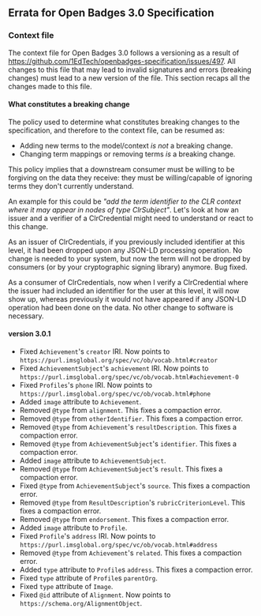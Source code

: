 ## Errata for Open Badges 3.0 Specification

### Context file

The context file for Open Badges 3.0 follows a versioning as a result of https://github.com/1EdTech/openbadges-specification/issues/497. All changes to this file that may lead to invalid signatures and errors (breaking changes) must lead to a new version of the file. This section recaps all the changes made to this file.

#### What constitutes a breaking change

The policy used to determine what constitutes breaking changes to the specification, and therefore to the context file, can be resumed as:

- Adding new terms to the model/context *is not* a breaking change.
- Changing term mappings or removing terms *is* a breaking change.

This policy implies that a downstream consumer must be willing to be forgiving on the data they receive: they must be willing/capable of ignoring terms they don't currently understand.

An example for this could be *"add the term identifier to the CLR context where it may appear in nodes of type ClrSubject"*. Let's look at how an issuer and a verifier of a ClrCredential might need to understand or react to this change.

As an issuer of ClrCredentials, if you previously included identifier at this level, it had been dropped upon any JSON-LD processing operation. No change is needed to your system, but now the term will not be dropped by consumers (or by your cryptographic signing library) anymore. Bug fixed.

As a consumer of ClrCredentials, now when I verify a ClrCredential where the issuer had included an identifier for the user at this level, it will now show up, whereas previously it would not have appeared if any JSON-LD operation had been done on the data. No other change to software is necessary.

#### version 3.0.1

- Fixed `Achievement`'s `creator` IRI. Now points to `https://purl.imsglobal.org/spec/vc/ob/vocab.html#creator`
- Fixed `AchievementSubject`'s `achievement` IRI. Now points to `https://purl.imsglobal.org/spec/vc/ob/vocab.html#achievement-0`
- Fixed `Profiles`'s `phone` IRI. Now points to `https://purl.imsglobal.org/spec/vc/ob/vocab.html#phone`
- Added `image` attribute to `Achievement`.
- Removed `@type` from `alignment`. This fixes a compaction error.
- Removed `@type` from `otherIdentifier`. This fixes a compaction error.
- Removed `@type` from `Achievement`'s `resultDescription`. This fixes a compaction error.
- Removed `@type` from `AchievementSubject`'s `identifier`. This fixes a compaction error.
- Added `image` attribute to `AchievementSubject`.
- Removed `@type` from `AchievementSubject`'s `result`. This fixes a compaction error.
- Fixed `@type` from `AchievementSubject`'s `source`. This fixes a compaction error.
- Removed `@type` from `ResultDescription`'s `rubricCriterionLevel`. This fixes a compaction error.
- Removed `@type` from `endorsement`. This fixes a compaction error.
- Added `image` attribute to `Profile`.
- Fixed `Profile`'s `address` IRI. Now points to `https://purl.imsglobal.org/spec/vc/ob/vocab.html#address`
- Removed `@type` from `Achievement`'s `related`. This fixes a compaction error.
- Added `type` attribute to `Profile`s `address`. This fixes a compaction error.
- Fixed `type` attribute of `Profile`s `parentOrg`.
- Fixed `type` attribute of `Image`.
- Fixed `@id` attribute of `Alignment`. Now points to `https://schema.org/AlignmentObject`.
